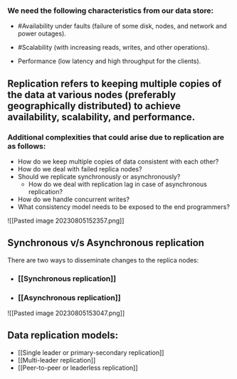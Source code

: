 
### We need the following characteristics from our data store:

- #Availability under faults (failure of some disk, nodes, and network and power outages).

- #Scalability (with increasing reads, writes, and other operations).

- Performance (low latency and high throughput for the clients).

## **Replication** refers to keeping multiple copies of the data at various nodes (preferably geographically distributed) to achieve availability, scalability, and performance.

### Additional complexities that could arise due to replication are as follows:

- How do we keep multiple copies of data consistent with each other?
- How do we deal with failed replica nodes?
- Should we replicate synchronously or asynchronously?
    - How do we deal with replication lag in case of asynchronous replication?
- How do we handle concurrent writes?
- What consistency model needs to be exposed to the end programmers?


![[Pasted image 20230805152357.png]]

## Synchronous v/s Asynchronous replication

There are two ways to disseminate changes to the replica nodes:

- ### [[Synchronous replication]]
- ### [[Asynchronous replication]]

![[Pasted image 20230805153047.png]]

## Data replication models:

- [[Single leader or primary-secondary replication]]
- [[Multi-leader replication]]
- [[Peer-to-peer or leaderless replication]]